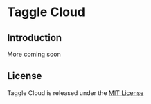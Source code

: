 # Taggle Cloud

## Introduction
More coming soon

## License
Taggle Cloud is released under the [MIT License](http://www.opensource.org/licenses/MIT)